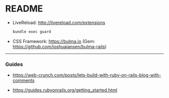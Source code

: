 # README

- LiveReload: http://livereload.com/extensions
  ```bash
  bundle exec guard
  ```

- CSS Framework: https://bulma.io (Gem: https://github.com/joshuajansen/bulma-rails)

---

### Guides

- https://web-crunch.com/posts/lets-build-with-ruby-on-rails-blog-with-comments

- https://guides.rubyonrails.org/getting_started.html

